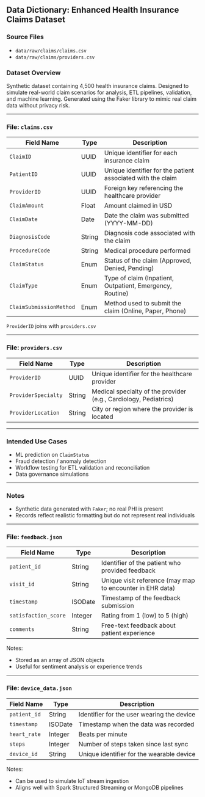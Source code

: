 ## Data Dictionary: Enhanced Health Insurance Claims Dataset

### Source Files
- `data/raw/claims/claims.csv`
- `data/raw/claims/providers.csv`

### Dataset Overview
Synthetic dataset containing 4,500 health insurance claims. Designed to simulate real-world claim scenarios for analysis, ETL pipelines, validation, and machine learning. Generated using the Faker library to mimic real claim data without privacy risk.

---

### File: `claims.csv`

| Field Name             | Type     | Description                                                             |
|------------------------|----------|-------------------------------------------------------------------------|
| `ClaimID`              | UUID     | Unique identifier for each insurance claim                              |
| `PatientID`            | UUID     | Unique identifier for the patient associated with the claim             |
| `ProviderID`           | UUID     | Foreign key referencing the healthcare provider                         |
| `ClaimAmount`          | Float    | Amount claimed in USD                                                   |
| `ClaimDate`            | Date     | Date the claim was submitted (YYYY-MM-DD)                               |
| `DiagnosisCode`        | String   | Diagnosis code associated with the claim                                |
| `ProcedureCode`        | String   | Medical procedure performed                                             |
| `ClaimStatus`          | Enum     | Status of the claim (Approved, Denied, Pending)                         |
| `ClaimType`            | Enum     | Type of claim (Inpatient, Outpatient, Emergency, Routine)               |
| `ClaimSubmissionMethod`| Enum     | Method used to submit the claim (Online, Paper, Phone)                  |

`ProviderID` joins with `providers.csv`

---

### File: `providers.csv`

| Field Name             | Type     | Description                                                             |
|------------------------|----------|-------------------------------------------------------------------------|
| `ProviderID`           | UUID     | Unique identifier for the healthcare provider                           |
| `ProviderSpecialty`    | String   | Medical specialty of the provider (e.g., Cardiology, Pediatrics)        |
| `ProviderLocation`     | String   | City or region where the provider is located                            |

---

### Intended Use Cases
- ML prediction on `ClaimStatus`
- Fraud detection / anomaly detection
- Workflow testing for ETL validation and reconciliation
- Data governance simulations

---

### Notes
- Synthetic data generated with `Faker`; no real PHI is present
- Records reflect realistic formatting but do not represent real individuals

---

### File: `feedback.json`

| Field Name         | Type     | Description                                                        |
|--------------------|----------|--------------------------------------------------------------------|
| `patient_id`       | String   | Identifier of the patient who provided feedback                   |
| `visit_id`         | String   | Unique visit reference (may map to encounter in EHR data)         |
| `timestamp`        | ISODate  | Timestamp of the feedback submission                              |
| `satisfaction_score` | Integer | Rating from 1 (low) to 5 (high)                                    |
| `comments`         | String   | Free-text feedback about patient experience                       |

Notes:
- Stored as an array of JSON objects
- Useful for sentiment analysis or experience trends

---

### File: `device_data.json`

| Field Name         | Type     | Description                                                        |
|--------------------|----------|--------------------------------------------------------------------|
| `patient_id`       | String   | Identifier for the user wearing the device                         |
| `timestamp`        | ISODate  | Timestamp when the data was recorded                              |
| `heart_rate`       | Integer  | Beats per minute                                                   |
| `steps`            | Integer  | Number of steps taken since last sync                              |
| `device_id`        | String   | Unique identifier for the wearable device                          |

Notes:
- Can be used to simulate IoT stream ingestion
- Aligns well with Spark Structured Streaming or MongoDB pipelines

